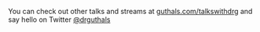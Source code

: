 You can check out other talks and streams at [guthals.com/talkswithdrg](https://guthals.com/talkswithdrg) and say hello on Twitter [@drguthals](https://twitter.com/drguthals)
